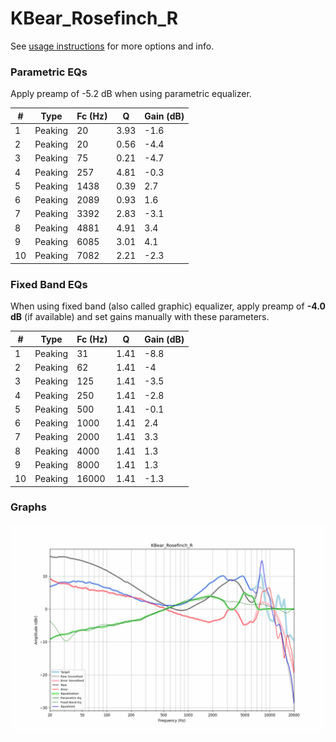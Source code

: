 # KBear_Rosefinch_R
See [usage instructions](https://github.com/jaakkopasanen/AutoEq#usage) for more options and info.

### Parametric EQs
Apply preamp of -5.2 dB when using parametric equalizer.

|   # | Type    |   Fc (Hz) |    Q |   Gain (dB) |
|-----|---------|-----------|------|-------------|
|   1 | Peaking |        20 | 3.93 |        -1.6 |
|   2 | Peaking |        20 | 0.56 |        -4.4 |
|   3 | Peaking |        75 | 0.21 |        -4.7 |
|   4 | Peaking |       257 | 4.81 |        -0.3 |
|   5 | Peaking |      1438 | 0.39 |         2.7 |
|   6 | Peaking |      2089 | 0.93 |         1.6 |
|   7 | Peaking |      3392 | 2.83 |        -3.1 |
|   8 | Peaking |      4881 | 4.91 |         3.4 |
|   9 | Peaking |      6085 | 3.01 |         4.1 |
|  10 | Peaking |      7082 | 2.21 |        -2.3 |

### Fixed Band EQs
When using fixed band (also called graphic) equalizer, apply preamp of **-4.0 dB** (if available) and set gains manually with these parameters.

|   # | Type    |   Fc (Hz) |    Q |   Gain (dB) |
|-----|---------|-----------|------|-------------|
|   1 | Peaking |        31 | 1.41 |        -8.8 |
|   2 | Peaking |        62 | 1.41 |        -4   |
|   3 | Peaking |       125 | 1.41 |        -3.5 |
|   4 | Peaking |       250 | 1.41 |        -2.8 |
|   5 | Peaking |       500 | 1.41 |        -0.1 |
|   6 | Peaking |      1000 | 1.41 |         2.4 |
|   7 | Peaking |      2000 | 1.41 |         3.3 |
|   8 | Peaking |      4000 | 1.41 |         1.3 |
|   9 | Peaking |      8000 | 1.41 |         1.3 |
|  10 | Peaking |     16000 | 1.41 |        -1.3 |

### Graphs
![](./KBear_Rosefinch_R.png)
